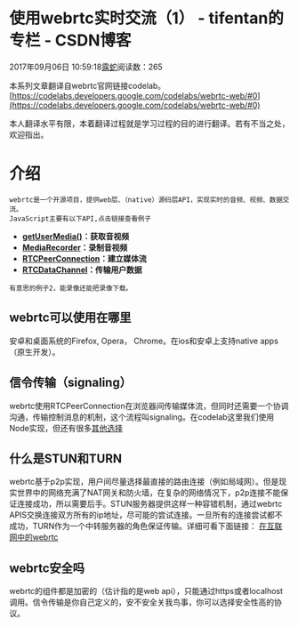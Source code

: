 # 使用webrtc实时交流（1） - tifentan的专栏 - CSDN博客





2017年09月06日 10:59:18[露蛇](https://me.csdn.net/tifentan)阅读数：265








本系列文章翻译自webrtc官网链接codelab。 
[https://codelabs.developers.google.com/codelabs/webrtc-web/#0](https://codelabs.developers.google.com/codelabs/webrtc-web/#0)

本人翻译水平有限，本着翻译过程就是学习过程的目的进行翻译。若有不当之处，欢迎指出。
# 介绍

```
webrtc是一个开源项目，提供web层、（native）源码层API，实现实时的音频、视频、数据交流。
JavaScript主要有以下API,点击链接查看例子
```
- **[getUserMedia()](https://webrtc.github.io/samples/src/content/getusermedia/gum/)：获取音视频**
- **[MediaRecorder](https://webrtc.github.io/samples/src/content/getusermedia/record/)：录制音视频**
- **[RTCPeerConnection](https://webrtc.github.io/samples/src/content/peerconnection/pc1/)：建立媒体流**
- **[RTCDataChannel](https://webrtc.github.io/samples/src/content/datachannel/basic/)：传输用户数据**

```
有意思的例子2，能录像还能把录像下载。
```

## webrtc可以使用在哪里

安卓和桌面系统的Firefox, Opera， Chrome。在ios和安卓上支持native apps（原生开发）。

## 信令传输（signaling）

webrtc使用RTCPeerConnection在浏览器间传输媒体流，但同时还需要一个协调沟通，传输控制消息的机制，这个流程叫signaling。在codelab这里我们使用Node实现，但还有很多[其他选择](https://github.com/muaz-khan/WebRTC-Experiment/blob/master/Signaling.md)

## 什么是STUN和TURN

webrtc基于p2p实现，用户间尽量选择最直接的路由连接（例如局域网）。但是现实世界中的网络充满了NAT网关和防火墙，在复杂的网络情况下，p2p连接不能保证连接成功，所以需要后手。STUN服务器提供这样一种容错机制，通过webrtc APIS交换连接双方所有的ip地址，尽可能的尝试连接。一旦所有的连接尝试都不成功，TURN作为一个中转服务器的角色保证传输。详细可看下面链接： 
[在互联网中的webrtc](http://www.html5rocks.com/en/tutorials/webrtc/infrastructure/)

## webrtc安全吗

webrtc的组件都是加密的（估计指的是web api），只能通过https或者localhost调用。信令传输是你自己定义的，安不安全关我鸟事，你可以选择安全性高的协议。




